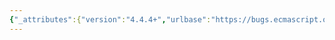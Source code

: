 ```yaml
---
{"_attributes":{"version":"4.4.4+","urlbase":"https://bugs.ecmascript.org/","maintainer":"dherman@mozilla.com"},"bug":{"bug_id":771,"creation_ts":"2012-10-09 14:28:00 -0700","short_desc":"Support for patterns/skeletons in DateTimeFormat","delta_ts":"2012-10-16 15:10:30 -0700","product":"Internationalization - ECMA-402","component":"Specification","version":"Edition 2.0 proposals","rep_platform":"All","op_sys":"All","bug_status":"CONFIRMED","bug_severity":"enhancement","everconfirmed":true,"reporter":{"uid":"cira","name":"Nebojša Ćirić"},"assigned_to":{"uid":"ecmascriptbugs","name":"Norbert"},"long_desc":[{"commentid":1906,"comment_count":0,"who":{"uid":"cira","name":"Nebojša Ćirić"},"bug_when":"2012-10-09 14:28:16 -0700","thetext":"In addition to {year:..., hour:...} format, we should allow for LDML syntax of specifying the dates - 'MMMd'.\n\nDecision is to wait and see if users have feedback on current implementation."}]}}
---
```

